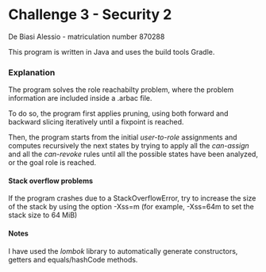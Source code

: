 # Challenge 3 - Security 2

De Biasi Alessio - matriculation number 870288

This program is written in Java and uses the build tools Gradle.

### Explanation

The program solves the role reachabilty problem, where the problem information are included inside a
.arbac file.

To do so, the program first applies pruning, using both forward and backward slicing iteratively
until a fixpoint is reached.

Then, the program starts from the initial _user-to-role_ assignments and computes recursively the
next states by trying to apply all the _can-assign_ and all the _can-revoke_ rules until all the
possible states have been analyzed, or the goal role is reached.

#### Stack overflow problems

If the program crashes due to a StackOverflowError, try to increase the size of the stack by using
the option -Xss=<new size>m (for example, -Xss=64m to set the stack size to 64 MiB)

#### Notes

I have used the _lombok_ library to automatically generate constructors, getters and equals/hashCode
methods.
